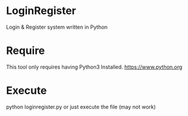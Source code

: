 # LoginRegister
Login &amp; Register system written in Python

# Require
This tool only requires having Python3 Installed. https://www.python.org

# Execute
python loginregister.py or just execute the file (may not work)
